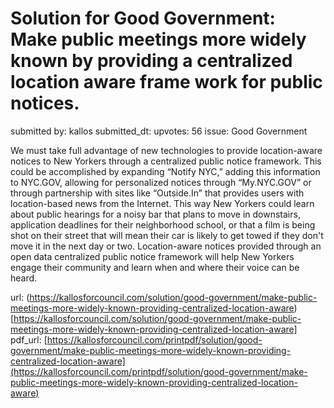 # Solution for Good Government: Make public meetings more widely known by providing a centralized location aware frame work for public notices. #

submitted by: kallos
submitted_dt: 
upvotes: 56
issue: Good Government

We must take full advantage of new technologies to provide location-aware notices to New Yorkers through a centralized public notice framework. This could be accomplished by expanding “Notify NYC,” adding this information to NYC.GOV, allowing for personalized notices through “My.NYC.GOV” or through partnership with sites like “Outside.In” that provides users with location-based news from the Internet. This way New Yorkers could learn about public hearings for a noisy bar that plans to move in downstairs, application deadlines for their neighborhood school, or that a film is being shot on their street that will mean their car is likely to get towed if they don't move it in the next day or two. Location-aware notices provided through an open data centralized public notice framework will help New Yorkers engage their community and learn when and where their voice can be heard.

url: (https://kallosforcouncil.com/solution/good-government/make-public-meetings-more-widely-known-providing-centralized-location-aware)[https://kallosforcouncil.com/solution/good-government/make-public-meetings-more-widely-known-providing-centralized-location-aware]
pdf_url: [https://kallosforcouncil.com/printpdf/solution/good-government/make-public-meetings-more-widely-known-providing-centralized-location-aware](https://kallosforcouncil.com/printpdf/solution/good-government/make-public-meetings-more-widely-known-providing-centralized-location-aware)